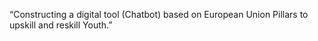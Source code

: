 “Constructing a digital tool (Chatbot) based on European Union Pillars to upskill and reskill Youth.”
